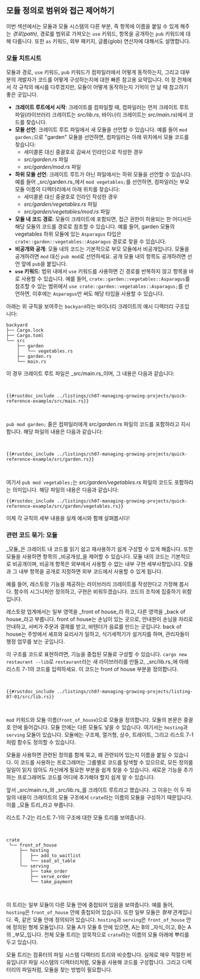 ## 모듈 정의로 범위와 접근 제어하기

이번 섹션에서는 모듈과 모듈 시스템의 다른 부분, 즉 항목에 이름을 붙일 수 있게 해주는 _경로(path)_, 경로를 범위로 가져오는 `use` 키워드, 항목을 공개하는 `pub` 키워드에 대해 다룹니다. 또한 `as` 키워드, 외부 패키지, 글롭(glob) 연산자에 대해서도 설명합니다.

### 모듈 치트시트

모듈과 경로, `use` 키워드, `pub` 키워드가 컴파일러에서 어떻게 동작하는지, 그리고 대부분의 개발자가 코드를 어떻게 구성하는지에 대한 빠른 참고용 요약입니다. 이 장 전체에서 각 규칙의 예시를 다루겠지만, 모듈이 어떻게 동작하는지 기억이 안 날 때 참고하기 좋은 곳입니다.

- **크레이트 루트에서 시작**: 크레이트를 컴파일할 때, 컴파일러는 먼저 크레이트 루트 파일(라이브러리 크레이트는 _src/lib.rs_, 바이너리 크레이트는 _src/main.rs_)에서 코드를 찾습니다.
- **모듈 선언**: 크레이트 루트 파일에서 새 모듈을 선언할 수 있습니다. 예를 들어 `mod garden;`으로 "garden" 모듈을 선언하면, 컴파일러는 아래 위치에서 모듈 코드를 찾습니다:
  - 세미콜론 대신 중괄호로 감싸서 인라인으로 작성한 경우
  - _src/garden.rs_ 파일
  - _src/garden/mod.rs_ 파일
- **하위 모듈 선언**: 크레이트 루트가 아닌 파일에서는 하위 모듈을 선언할 수 있습니다. 예를 들어 _src/garden.rs_에서 `mod vegetables;`를 선언하면, 컴파일러는 부모 모듈 이름의 디렉터리에서 아래 위치를 찾습니다:
  - 세미콜론 대신 중괄호로 인라인 작성한 경우
  - _src/garden/vegetables.rs_ 파일
  - _src/garden/vegetables/mod.rs_ 파일
- **모듈 내 코드 경로**: 모듈이 크레이트에 포함되면, 접근 권한이 허용되는 한 어디서든 해당 모듈의 코드를 경로로 참조할 수 있습니다. 예를 들어, garden 모듈의 vegetables 하위 모듈에 있는 `Asparagus` 타입은 `crate::garden::vegetables::Asparagus` 경로로 찾을 수 있습니다.
- **비공개와 공개**: 모듈 내의 코드는 기본적으로 부모 모듈에서 비공개입니다. 모듈을 공개하려면 `mod` 대신 `pub mod`로 선언하세요. 공개 모듈 내의 항목도 공개하려면 선언 앞에 `pub`을 붙입니다.
- **`use` 키워드**: 범위 내에서 `use` 키워드를 사용하면 긴 경로를 반복하지 않고 항목을 바로 사용할 수 있습니다. 예를 들어, `crate::garden::vegetables::Asparagus`를 참조할 수 있는 범위에서 `use crate::garden::vegetables::Asparagus;`를 선언하면, 이후에는 `Asparagus`만 써도 해당 타입을 사용할 수 있습니다.

아래는 위 규칙을 보여주는 `backyard`라는 바이너리 크레이트의 예시 디렉터리 구조입니다:

```text
backyard
├── Cargo.lock
├── Cargo.toml
└── src
    ├── garden
    │   └── vegetables.rs
    ├── garden.rs
    └── main.rs
```

이 경우 크레이트 루트 파일은 _src/main.rs_이며, 그 내용은 다음과 같습니다:

<Listing file-name="src/main.rs">

```rust,noplayground,ignore
{{#rustdoc_include ../listings/ch07-managing-growing-projects/quick-reference-example/src/main.rs}}
```

</Listing>

`pub mod garden;` 줄은 컴파일러에게 _src/garden.rs_ 파일의 코드를 포함하라고 지시합니다. 해당 파일의 내용은 다음과 같습니다:

<Listing file-name="src/garden.rs">

```rust,noplayground,ignore
{{#rustdoc_include ../listings/ch07-managing-growing-projects/quick-reference-example/src/garden.rs}}
```

</Listing>

여기서 `pub mod vegetables;`는 _src/garden/vegetables.rs_ 파일의 코드도 포함하라는 의미입니다. 해당 파일의 내용은 다음과 같습니다:

```rust,noplayground,ignore
{{#rustdoc_include ../listings/ch07-managing-growing-projects/quick-reference-example/src/garden/vegetables.rs}}
```

이제 각 규칙의 세부 내용을 실제 예시와 함께 살펴봅시다!

### 관련 코드 묶기: 모듈

_모듈_은 크레이트 내 코드를 읽기 쉽고 재사용하기 쉽게 구성할 수 있게 해줍니다. 또한 모듈을 사용하면 항목의 _비공개성_을 제어할 수 있습니다. 모듈 내의 코드는 기본적으로 비공개이며, 비공개 항목은 외부에서 사용할 수 없는 내부 구현 세부사항입니다. 모듈과 그 내부 항목을 공개로 지정하면 외부 코드에서 사용할 수 있게 됩니다.

예를 들어, 레스토랑 기능을 제공하는 라이브러리 크레이트를 작성한다고 가정해 봅시다. 함수의 시그니처만 정의하고, 구현은 비워두겠습니다. 코드의 조직에 집중하기 위함입니다.

레스토랑 업계에서는 일부 영역을 _front of house_라 하고, 다른 영역을 _back of house_라고 부릅니다. front of house는 손님이 있는 곳으로, 안내원이 손님을 자리로 안내하고, 서버가 주문과 결제를 받고, 바텐더가 음료를 만드는 곳입니다. back of house는 주방에서 셰프와 요리사가 일하고, 식기세척기가 설거지를 하며, 관리자들이 행정 업무를 보는 곳입니다.

이 구조를 코드로 표현하려면, 기능을 중첩된 모듈로 구성할 수 있습니다. `cargo new restaurant --lib`로 `restaurant`라는 새 라이브러리를 만들고, _src/lib.rs_에 아래 리스트 7-1의 코드를 입력하세요. 이 코드는 front of house 부분을 정의합니다.

<Listing number="7-1" file-name="src/lib.rs" caption="다른 모듈을 포함하는 `front_of_house` 모듈과 그 안의 함수들">

```rust,noplayground
{{#rustdoc_include ../listings/ch07-managing-growing-projects/listing-07-01/src/lib.rs}}
```

</Listing>

`mod` 키워드와 모듈 이름(`front_of_house`)으로 모듈을 정의합니다. 모듈의 본문은 중괄호 안에 들어갑니다. 모듈 안에는 다른 모듈도 넣을 수 있습니다. 여기서는 `hosting`과 `serving` 모듈이 있습니다. 모듈에는 구조체, 열거형, 상수, 트레이트, 그리고 리스트 7-1처럼 함수도 정의할 수 있습니다.

모듈을 사용하면 관련된 정의를 함께 묶고, 왜 관련되어 있는지 이름을 붙일 수 있습니다. 이 코드를 사용하는 프로그래머는 그룹별로 코드를 탐색할 수 있으므로, 모든 정의를 일일이 읽지 않아도 자신에게 필요한 부분을 쉽게 찾을 수 있습니다. 새로운 기능을 추가하는 프로그래머도 코드를 어디에 추가해야 할지 쉽게 알 수 있습니다.

앞서 _src/main.rs_와 _src/lib.rs_를 크레이트 루트라고 했습니다. 그 이유는 이 두 파일의 내용이 크레이트의 모듈 구조에서 `crate`라는 이름의 모듈을 구성하기 때문입니다. 이를 _모듈 트리_라고 부릅니다.

리스트 7-2는 리스트 7-1의 구조에 대한 모듈 트리를 보여줍니다.

<Listing number="7-2" caption="리스트 7-1 코드의 모듈 트리">

```text
crate
 └── front_of_house
     ├── hosting
     │   ├── add_to_waitlist
     │   └── seat_at_table
     └── serving
         ├── take_order
         ├── serve_order
         └── take_payment
```

</Listing>

이 트리는 일부 모듈이 다른 모듈 안에 중첩되어 있음을 보여줍니다. 예를 들어, `hosting`은 `front_of_house` 안에 중첩되어 있습니다. 또한 일부 모듈은 _형제_ 관계입니다. 즉, 같은 모듈 안에 정의되어 있습니다. `hosting`과 `serving`은 `front_of_house` 안에 정의된 형제 모듈입니다. 모듈 A가 모듈 B 안에 있으면, A는 B의 _자식_이고, B는 A의 _부모_입니다. 전체 모듈 트리는 암묵적으로 `crate`라는 이름의 모듈 아래에 뿌리를 두고 있습니다.

모듈 트리는 컴퓨터의 파일 시스템 디렉터리 트리와 비슷합니다. 실제로 매우 적절한 비유입니다! 파일 시스템의 디렉터리처럼, 모듈을 사용해 코드를 구성합니다. 그리고 디렉터리의 파일처럼, 모듈을 찾는 방법이 필요합니다.